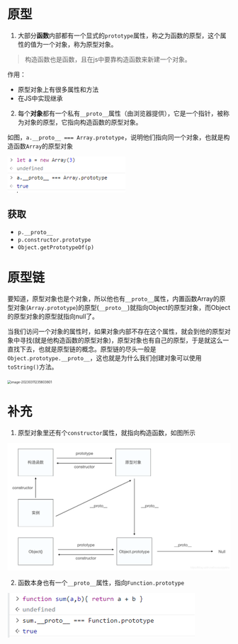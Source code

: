 # 原型

1. 大部分**函数**内部都有一个显式的`prototype`属性，称之为函数的原型，这个属性的值为一个对象，称为原型对象。

> 构造函数也是函数，且在js中要靠构造函数来新建一个对象。

作用：

- 原型对象上有很多属性和方法
- 在JS中实现继承

2. 每个**对象**都有一个私有`__proto__`属性（由浏览器提供），它是一个指针，被称为对象的原型，它指向构造函数的原型对象。

如图，`a.__proto__ === Array.prototype`，说明他们指向同一个对象，也就是构造函数`Array`的原型对象

![image-20230311234906057](./assets/image-20230311234906057.png)

## 获取

- `p.__proto__`
- `p.constructor.prototype`
- `Object.getPrototypeOf(p)`

# 原型链

要知道，原型对象也是个对象，所以他也有`__proto__`属性，内置函数Array的原型对象(`Array.prototype`)的原型(`__proto__`)就指向Object的原型对象，而Object的原型对象的原型就指向null了。

当我们访问一个对象的属性时，如果对象内部不存在这个属性，就会到他的原型对象中寻找(就是他构造函数的原型对象)，原型对象也有自己的原型，于是就这么一直找下去，也就是原型链的概念。原型链的尽头一般是`Object.prototype.__proto__`，这也就是为什么我们创建对象可以使用`toString()`方法。

<img src="./assets/image-20230311235603801.png" alt="image-20230311235603801" style="zoom:50%;" />

# 补充

1. 原型对象里还有个`constructor`属性，就指向构造函数，如图所示

<img src="./assets/watermark,type_ZmFuZ3poZW5naGVpdGk,shadow_10,text_aHR0cHM6Ly9ibG9nLmNzZG4ubmV0L3h4eHp6enl5eWJpdQ==,size_16,color_FFFFFF,t_70.png" alt="img" style="zoom:50%;" />

2. 函数本身也有一个`__proto__`属性，指向`Function.prototype`

![image-20230602180141942](./assets/image-20230602180141942.png)